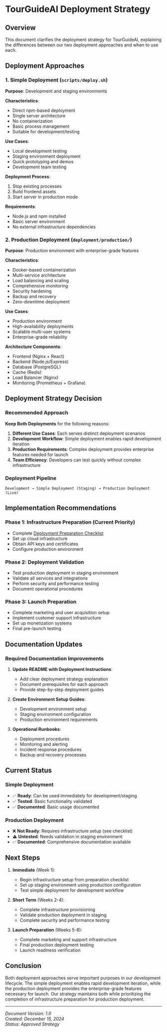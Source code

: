 # TourGuideAI Deployment Strategy

## Overview
This document clarifies the deployment strategy for TourGuideAI, explaining the differences between our two deployment approaches and when to use each.

## Deployment Approaches

### 1. Simple Deployment (`scripts/deploy.sh`)

**Purpose**: Development and staging environments

**Characteristics**:
- Direct npm-based deployment
- Single server architecture
- No containerization
- Basic process management
- Suitable for development/testing

**Use Cases**:
- Local development testing
- Staging environment deployment
- Quick prototyping and demos
- Development team testing

**Deployment Process**:
1. Stop existing processes
2. Build frontend assets
3. Start server in production mode

**Requirements**:
- Node.js and npm installed
- Basic server environment
- No external infrastructure dependencies

### 2. Production Deployment (`deployment/production/`)

**Purpose**: Production environment with enterprise-grade features

**Characteristics**:
- Docker-based containerization
- Multi-service architecture
- Load balancing and scaling
- Comprehensive monitoring
- Security hardening
- Backup and recovery
- Zero-downtime deployment

**Use Cases**:
- Production environment
- High-availability deployments
- Scalable multi-user systems
- Enterprise-grade reliability

**Architecture Components**:
- Frontend (Nginx + React)
- Backend (Node.js/Express)
- Database (PostgreSQL)
- Cache (Redis)
- Load Balancer (Nginx)
- Monitoring (Prometheus + Grafana)

## Deployment Strategy Decision

### Recommended Approach

**Keep Both Deployments** for the following reasons:

1. **Different Use Cases**: Each serves distinct deployment scenarios
2. **Development Workflow**: Simple deployment enables rapid development iteration
3. **Production Requirements**: Complex deployment provides enterprise features needed for launch
4. **Team Efficiency**: Developers can test quickly without complex infrastructure

### Deployment Pipeline

```
Development → Simple Deployment (Staging) → Production Deployment (Live)
```

## Implementation Recommendations

### Phase 1: Infrastructure Preparation (Current Priority)
- Complete [Deployment Preparation Checklist](project.deployment-preparation-checklist.md)
- Set up cloud infrastructure
- Obtain API keys and certificates
- Configure production environment

### Phase 2: Deployment Validation
- Test production deployment in staging environment
- Validate all services and integrations
- Perform security and performance testing
- Document operational procedures

### Phase 3: Launch Preparation
- Complete marketing and user acquisition setup
- Implement customer support infrastructure
- Set up monetization systems
- Final pre-launch testing

## Documentation Updates

### Required Documentation Improvements

1. **Update README with Deployment Instructions**:
   - Add clear deployment strategy explanation
   - Document prerequisites for each approach
   - Provide step-by-step deployment guides

2. **Create Environment Setup Guides**:
   - Development environment setup
   - Staging environment configuration
   - Production environment requirements

3. **Operational Runbooks**:
   - Deployment procedures
   - Monitoring and alerting
   - Incident response procedures
   - Backup and recovery processes

## Current Status

### Simple Deployment
- ✅ **Ready**: Can be used immediately for development/staging
- ✅ **Tested**: Basic functionality validated
- ✅ **Documented**: Basic usage documented

### Production Deployment
- ❌ **Not Ready**: Requires infrastructure setup (see checklist)
- ⚠️ **Untested**: Needs validation in staging environment
- ✅ **Documented**: Comprehensive documentation available

## Next Steps

1. **Immediate** (Week 1):
   - Begin infrastructure setup from preparation checklist
   - Set up staging environment using production configuration
   - Test simple deployment for development workflow

2. **Short Term** (Weeks 2-4):
   - Complete infrastructure provisioning
   - Validate production deployment in staging
   - Complete security and performance testing

3. **Launch Preparation** (Weeks 5-8):
   - Complete marketing and support infrastructure
   - Final production deployment testing
   - Launch readiness verification

## Conclusion

Both deployment approaches serve important purposes in our development lifecycle. The simple deployment enables rapid development iteration, while the production deployment provides the enterprise-grade features necessary for launch. Our strategy maintains both while prioritizing the completion of infrastructure preparation for production deployment.

---

*Document Version: 1.0*  
*Created: December 15, 2024*  
*Status: Approved Strategy* 
